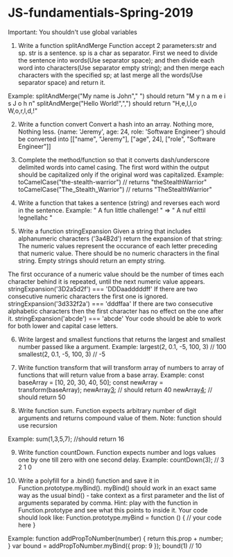 # JS-fundamentials-Spring-2019

Important: You shouldn't use global variables
1) Write a function splitAndMerge
Function accept 2 parameters:str and sp. str is a sentence. sp is a char as separator. First we need to divide the sentence into words(Use separator space); and then divide each word into characters(Use separator empty string); and then merge each characters with the specified sp; at last merge all the words(Use separator space) and return it.

Example:
splitAndMerge("My name is John"," ") should return "M y n a m e i s J o h n"
splitAndMerge("Hello World!",",") should return "H,e,l,l,o W,o,r,l,d,!"

2) Write a function convert
Convert a hash into an array. Nothing more, Nothing less.
{name: 'Jeremy', age: 24, role: 'Software Engineer'}
should be converted into
[["name", "Jeremy"], ["age", 24], ["role", "Software Engineer"]]

3) Complete the method/function so that it converts dash/underscore delimited words into camel casing. The first word within the output should be capitalized only if the original word was capitalized.
Example:
toCamelCase("the-stealth-warrior") // returns "theStealthWarrior"
toCamelCase("The_Stealth_Warrior") // returns "TheStealthWarrior"

4) Write a function that takes a sentence (string) and reverses each word in the sentence.
Example:
" A fun little challenge! " => " A nuf elttil !egnellahc "

5) Write a function stringExpansion
Given a string that includes alphanumeric characters ('3a4B2d') return the expansion of that string: The numeric values represent the occurance of each letter preceding that numeric value. There should be no numeric characters in the final string. Empty strings should return an empty string.

The first occurance of a numeric value should be the number of times each character behind it is repeated, until the next numeric value appears.
stringExpansion('3D2a5d2f') === 'DDDaadddddff'
If there are two consecutive numeric characters the first one is ignored.
stringExpansion('3d332f2a') === 'dddffaa'
If there are two consecutive alphabetic characters then the first character has no effect on the one after it.
stringExpansion('abcde') === 'abcde'
Your code should be able to work for both lower and capital case letters.

6) Write largest and smallest functions that returns the largest and smallest number passed like a argument.
Example:
largest(2, 0.1, -5, 100, 3) // 100
smallest(2, 0.1, -5, 100, 3) // -5

7) Write function transform that will transform array of numbers to array of functions that will return value from a base array.
Example:
const baseArray = [10, 20, 30, 40, 50];
const newArray = transform(baseArray);
newArray[3](); // should return 40
newArray[4](); // should return 50

8) Write function sum. Function expects arbitrary number of digit arguments and returns compound value of them.
Note: function should use recursion

Example:
sum(1,3,5,7); //should return 16

9) Write function countDown. Function expects number and logs values one by one till zero with one second delay.
Example:
countDown(3); // 3 2 1 0

10) Write a polyfill for a .bind() function and save it in Function.prototype.myBind(). myBind() should work in an exact same way as the usual bind() - take context as a first parameter and the list of arguments separated by comma.
Hint: play with the function in Function.prototype and see what this points to inside it. Your code should look like: Function.prototype.myBind = function () { 
// your code here
}

Example:
function addPropToNumber(number) { return this.prop + number; }
var bound = addPropToNumber.myBind({ prop: 9 });
bound(1) // 10
